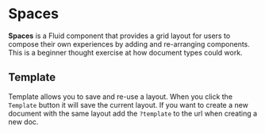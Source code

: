 # Spaces

**Spaces** is a Fluid component that provides a grid layout for users to compose their own experiences by adding and re-arranging components. This is a beginner thought exercise at how document types could work.

## Template

Template allows you to save and re-use a layout. When you click the `Template` button it will save the current layout. If you want to create a new document with the same layout add the `?template` to the url when creating a new doc.
